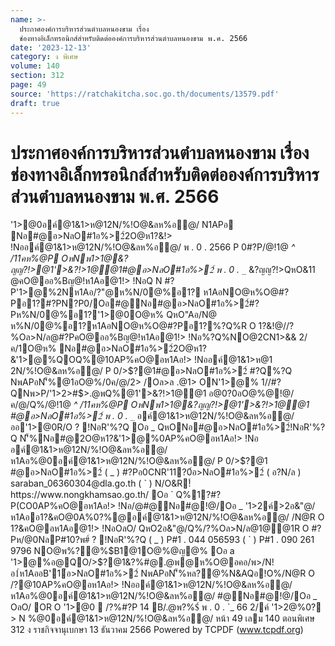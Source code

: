 ```yaml
---
name: >-
  ประกาศองค์การบริหารส่วนตำบลหนองขาม เรื่อง
  ช่องทางอิเล็กทรอนิกส์สำหรับติดต่อองค์การบริหารส่วนตำบลหนองขาม พ.ศ. 2566
date: '2023-12-13'
category: ง พิเศษ
volume: 140
section: 312
page: 49
source: 'https://ratchakitcha.soc.go.th/documents/13579.pdf'
draft: true
---
```


# ประกาศองค์การบริหารส่วนตำบลหนองขาม เรื่อง ช่องทางอิเล็กทรอนิกส์สำหรับติดต่อองค์การบริหารส่วนตำบลหนองขาม พ.ศ. 2566

'1>@0อค์@1&1>ห@12N/%!O@&ลห%อ@/ N1APอ Nอ#@อ>NลO#1อ%>2์2O@ห1?&!> !Nออค์@1&1>ห@12N/%!O@&ลห%อ@/ พ . 0 . 2566 P 0#?P/@!1@ _^ /11คห%@P OหNพ1>1@&?ญญ?!>@1'>&?!>1@@1#@อ>NลO#1อ%>2์ พ . 0 . `_`_ &?ญญ?!>QหO&11 @คO@ออ%Bญ@!ห1Aอ@1!> !NอQ N #?P'1>@%2Nห1Aอ/?"@ห%N/0@%อ1? ห1AอNO@ห%O@#?Pอ1?#?PN?P0/Oอ#@Nอ#@อ>NลO#1อ%>2์#?Pห%N/0@%อ1?'1>@0O@ห% QหO"Aอ/N@ ห%N/0@%อ1?ห1AอNO@ห%O@#?Pอ1?%?Q%R O 1?&!@//?%Oล>N/ล@#?PคO@ออ%Bญ@!ห1Aอ@1!> !Nอ%?Q%NO@2CN1>&& 2/ค/1O@ห% Nอ#@อ>NลO#1อ%>2์2O@ห1?&'1>@%QOQ%@10AP%คO@อห1Aอ!> !Nออค์@1&1>ห@1 2N/%!O@&ลห%อ@/ P 0/>$?@1#@อ>NลO#1อ%>2์ #?Q%?Q NพAPอN'็%@1อO@%/0ค/@/2> /Oล>ล .@1> ON'1>@% 1//#?QNพ>P/'1>2>#$>.@พQ%@1'>&?!>1@@1 อ@0?0อO@%@!@/ค/@/Q%/@!1@ _^ /11คห%@P OหNพ1>1@&?ญญ?!>@1'>&?!>1@@1 #@อ>NลO#1อ%>2์ พ . 0 . `_`_ อค์@1&1>ห@12N/%!O@&ลห%อ@/ ออ'1>@0R/O ? !NอR'%?Q Oอ _ QหONอ#@อ>NลO#1อ%>2์!NอR'%?Q N'็%Nอ#@2O@ห1?&'1>@%0AP%คO@อห1Aอ!> !Nอ อค์@1&1>ห@12N/%!O@&ลห%อ@/ ห1Aอ%@0อค์@1&1>ห@12N/%!O@&ลห%อ@/ P 0/>$?@1 #@อ>NลO#1อ%>2์ ( _ ) #?Pอ0CNR'11?0์อ>NลO#1อ%>2์ ( อ?N/ล ) saraban_06360304@dla.go.th ( ` ) N/O&R!์ https://www.nongkhamsao.go.th/ Oอ ` Q%1?#?P(CO0AP%คO@อห1Aอ!> !Nอ/@#@Nอ#@!@/Oอ _ '1>2ค์>2อ&"@/ ห1Aออ1?&คO@0A%0?%@อค์@1&1>ห@12N/%!O@&ลห%อ@/ /N@R O 1?&คO@อห1Aอ@1!> !NอOลO/ QหO2อ&"@/Q%/?%Oล>N/ล@1@@1R O #?Pห/@0NลP#10?พ#์ ? !NอR'%?Q ( _ ) P#1 . 044 056593 ( ` ) P#1 . 090 261 9796 NO@พ%?@%$B1@1O@%@ญ@% Oอ a '1>@%อ@QO/>$?@1&?%#@.@พ@ห%O@อคอ/พ>/N!อ1์ห1AออB'1์อ>NลO#1อ%>2์ NพAPอN'็%หล?@%N&AQอ!O%/N@R O /?@10AP%คO@อห1Aอ!> !Nออค์@1&1>ห@12N/%!O@&ลห%อ@/ ห1Aอ%@0อค์@1&1>ห@12N/%!O@&ลห%อ@/ #@Nอ#@!@/Oอ _ OลO/ OR O '1>@0  /?%#?P 14 B/.@พ?%$์ พ . 0 . `_ 66 2/ค์ '1>2@%0? > N %@0อค์@1&1>ห@12N/%!O@&ลห%อ@/ หน้า 49 เลม 140 ตอนพิเศษ 312 ง ราชกิจจานุเบกษา 13 ธันวาคม 2566 Powered by TCPDF (www.tcpdf.org)

